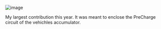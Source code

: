 
![image](https://github.com/ZachG1339/ZG-FSAE-Contributions/assets/121523537/90c72c00-ab8c-42a8-bcc7-71a1cc95a955)

My largest contribution this year. It was meant to enclose the PreCharge circuit of the vehichles accumulator.
